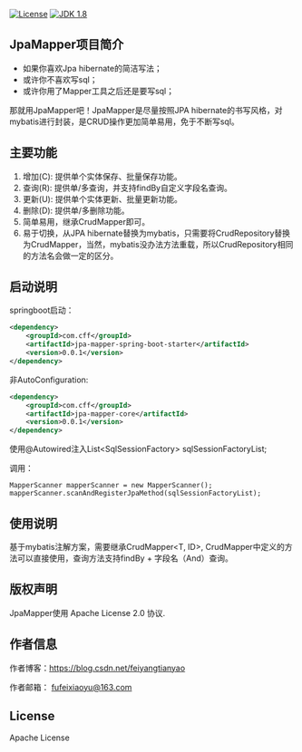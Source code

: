 [![License](http://img.shields.io/:license-apache-blue.svg "2.0")](http://www.apache.org/licenses/LICENSE-2.0.html)
[![JDK 1.8](https://img.shields.io/badge/JDK-1.8-green.svg "JDK 1.8")]()

## JpaMapper项目简介

- 如果你喜欢Jpa hibernate的简洁写法；
- 或许你不喜欢写sql；
- 或许你用了Mapper工具之后还是要写sql；

那就用JpaMapper吧！JpaMapper是尽量按照JPA hibernate的书写风格，对mybatis进行封装，是CRUD操作更加简单易用，免于不断写sql。

## 主要功能
 1. 增加(C): 提供单个实体保存、批量保存功能。
 2. 查询(R): 提供单/多查询，并支持findBy自定义字段名查询。
 3. 更新(U): 提供单个实体更新、批量更新功能。
 4. 删除(D): 提供单/多删除功能。
 5. 简单易用，继承CrudMapper即可。
 6. 易于切换，从JPA hibernate替换为mybatis，只需要将CrudRepository替换为CrudMapper，当然，mybatis没办法方法重载，所以CrudRepository相同的方法名会做一定的区分。

## 启动说明
springboot启动：
```xml
<dependency>
    <groupId>com.cff</groupId>
    <artifactId>jpa-mapper-spring-boot-starter</artifactId>
    <version>0.0.1</version>
</dependency>
```

非AutoConfiguration:
```xml
<dependency>
    <groupId>com.cff</groupId>
    <artifactId>jpa-mapper-core</artifactId>
    <version>0.0.1</version>
</dependency>
```
使用@Autowired注入List<SqlSessionFactory\> sqlSessionFactoryList;

调用：

```
MapperScanner mapperScanner = new MapperScanner();
mapperScanner.scanAndRegisterJpaMethod(sqlSessionFactoryList);
```

## 使用说明
基于mybatis注解方案，需要继承CrudMapper<T, ID>, CrudMapper中定义的方法可以直接使用，查询方法支持findBy + 字段名（And）查询。

## 版权声明
JpaMapper使用 Apache License 2.0 协议.

## 作者信息
      
   作者博客：https://blog.csdn.net/feiyangtianyao
   
   作者邮箱： fufeixiaoyu@163.com

## License
Apache License


